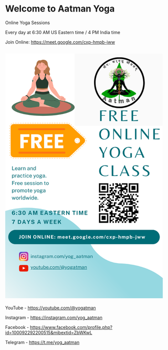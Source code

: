 # Welcome to Aatman Yoga


Online Yoga Sessions

Every day at 6:30 AM US Eastern time / 4 PM India time

Join Online: https://meet.google.com/cxp-hmpb-jww

![free yoga classes flyer](flyer.png)
---

YouTube - https://youtube.com/@yogatman

Instagram - https://instagram.com/yog_aatman

Facebook - https://www.facebook.com/profile.php?id=100092292200515&mibextid=ZbWKwL

Telegram - https://t.me/yog_aatman
